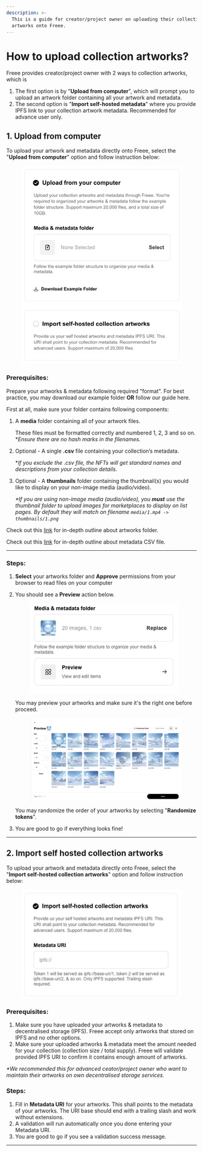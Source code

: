 ```yaml
---
description: >-
  This is a guide for creator/project owner on uploading their collection
  artworks onto Freee.
---
```


# How to upload collection artworks?

Freee provides creator/project owner with 2 ways to collection artworks, which is

1. The first option is by "**Upload from computer**", which will prompt you to upload an artwork folder containing all your artwork and metadata.
2. The second option is "**Import self-hosted metadata**" where you provide IPFS link to your collection artwork metadata. Recommended for advance user only.

## 1. Upload from computer

To upload your artwork and metadata directly onto Freee, select the "**Upload from computer**" option and follow instruction below:

<figure><img src="../../.gitbook/assets/Screenshot 2024-08-07 at 12.48.43.png" alt=""><figcaption></figcaption></figure>

### Prerequisites:

Prepare your artworks & metadata following required "format". For best practice, you may download our example folder **OR** follow our guide here.

First at all, make sure your folder contains following components:

1.  A **media** folder containing all of your artwork files.

    These files must be formatted correctly and numbered 1, 2, 3 and so on. \*_Ensure there are no hash marks in the filenames._
2.  Optional - A single **.csv** file containing your collection’s metadata.

    \*_If you exclude the .csv file, the NFTs will get standard names and descriptions from your collection details._
3.  Optional - A **thumbnails** folder containing the thumbnail(s) you would like to display on your non-image media (audio/video).

    _\*If you are using non-image media (audio/video), you **must** use the thumbnail folder to upload images for marketplaces to display on list pages. By default they will match on filename `media/1.mp4 -> thumbnails/1.png`_

Check out this [link](others/in-depth-outline-of-collection-artworks-folder.md) for in-depth outline about artworks folder.

Check out this [link](others/in-depth-outline-of-collection-metadata-csv.md) for in-depth outline about metadata CSV file.

***

### Steps:

1. **Select** your artworks folder and **Approve** permissions from your browser to read files on your computer
2.  You should see a **Preview** action below.

    <figure><img src="../../.gitbook/assets/Screenshot 2024-08-07 at 14.39.06.png" alt=""><figcaption></figcaption></figure>

    You may preview your artworks and make sure it's the right one before proceed.

    <figure><img src="../../.gitbook/assets/Screenshot 2024-08-07 at 14.52.13 (1).png" alt=""><figcaption></figcaption></figure>

    You may randomize the order of your artworks by selecting "**Randomize tokens**".
3. You are good to go if everything looks fine!

***

## 2. Import self hosted collection artworks

To upload your artwork and metadata directly onto Freee, select the "**Import self-hosted collection artworks**" option and follow instruction below:

<figure><img src="../../.gitbook/assets/Screenshot 2024-08-07 at 14.54.14 (1).png" alt=""><figcaption></figcaption></figure>

### Prerequisites:

1. Make sure you have uploaded your artworks & metadata to decentralised storage (IPFS). Freee accept only artworks that stored on IPFS and no other options.
2. Make sure your uploaded artworks & metadata meet the amount needed for your collection (collection size / total supply). Freee will validate provided IPFS URI to confirm it contains enough amount of artworks.

_\*We recommended this for advanced ceator/project owner who want to maintain their artworks on own decentralised storage services._

### Steps:

1. Fill in **Metadata URI** for your artworks. This shall points to the metadata of your artworks. The URI base should end with a trailing slash and work without extensions.
2. A validation will run automatically once you done entering your Metadata URI.
3. You are good to go if you see a validation success message.

***


